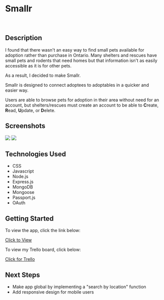 <h1>Smallr</h1>
<br />
<h2>Description</h2>
<p>I found that there wasn't an easy way to find small pets available for adoption rather than purchase in Ontario. Many shelters and rescues have small pets and rodents that need homes but that information isn't as easily accessible as it is for other pets.<p>
<p>As a result, I decided to make Smallr.</p>
<p>Smallr is designed to connect adoptees to adoptables in a quicker and easier way.</p>
<p>Users are able to browse pets for adoption in their area without need for an account, but shelters/rescues must create an account to be able to <strong>C</strong>reate, <strong>R</strong>ead, <strong>U</strong>pdate, or <strong>D</strong>elete.
<br />
<h2>Screenshots</h2>
<img src="https://i.imgur.com/d9xEua5.png">
<img src="https://i.imgur.com/Y8yMLzx.png">
<br />
<h2>Technologies Used</h2>
<ul>
<li>CSS</li>
<li>Javascript</li>
<li>Node.js</li>
<li>Express.js</li>
<li>MongoDB</li>
<li>Mongoose</li>
<li>Passport.js</li>
<li>OAuth</li>
</ul>
<h2>Getting Started</h2>
<p>To view the app, click the link below:</p>
<a href="https://smallr-app.herokuapp.com/">Click to View</a>
<br />
<p>To view my Trello board, click below:</p>
<a href="https://trello.com/b/K4B3Q6BX/project-2/">Click for Trello</a>
<br />
<h2>Next Steps</h2>
<ul>
<li>Make app global by implementing a "search by location" function</li>
<li>Add responsive design for mobile users</li>
</ul>

